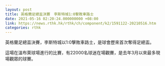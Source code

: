 ```yaml
---
layout: post
title: 英格蘭足總盃決賽　李斯特城1:0擊敗車路士
date: 2021-05-16 02:20:24.000000000 +08:00
link: https://news.rthk.hk/rthk/ch/component/k2/1591122-20210516.htm
categories: rthk
---
```


英格蘭足總盃決賽，李斯特城以1:0擊敗車路士，是球會歷來首次奪得足總盃。

這場在溫布萊球場進行的比賽，有22000名球迷在場觀賽，是去年3月以來最多現場觀眾的球賽。
